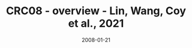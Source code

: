 ---
title: CRC08 - overview - Lin, Wang, Coy et al., 2021
image: https://labsyspharm.github.io/HTA-CRCATLAS-1/images/thumbnail-crc08-overview.jpg
date: '2008-01-21'
minerva_link: https://labsyspharm.github.io/HTA-CRCATLAS-1/minerva/crc08-overview.html
info_link: null
show_page_link: false
tag: overview
---